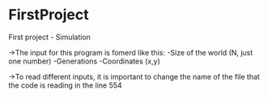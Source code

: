 # FirstProject
First project - Simulation

->The input for this program is fomerd like this:
  -Size of the world (N, just one number)
  -Generations
  -Coordinates (x,y)

->To read different inputs, it is important to change the name of the file that the code is reading in the line 554
